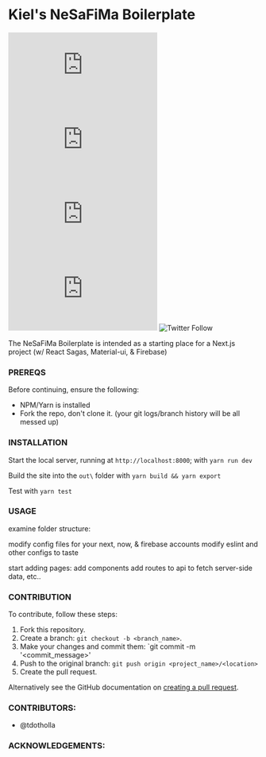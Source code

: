 # Kiel's NeSaFiMa Boilerplate

<!--- These are examples. See https://shields.io for others or to customize this set of shields. You might want to include dependencies, project status and licence info here ---> 
![GitHub repo size](https://img.shields.io/github/repo-size/scottydocs/README-template.md)
![GitHub contributors](https://img.shields.io/github/contributors/scottydocs/README-template.md)
![GitHub stars](https://img.shields.io/github/stars/scottydocs/README-template.md?style=social)
![GitHub forks](https://img.shields.io/github/forks/scottydocs/README-template.md?style=social)
![Twitter Follow](https://img.shields.io/twitter/follow/scottydocs?style=social)

The NeSaFiMa Boilerplate is intended as a starting place for a Next.js project (w/ React Sagas, Material-ui, & Firebase)

### PREREQS 
Before continuing, ensure the following: 
- NPM/Yarn is installed
- Fork the repo, don't clone it. (your git logs/branch history will be all messed up)

### INSTALLATION
Start the local server, running at `http://localhost:8000`; with `yarn run dev`

Build the site into the `out\` folder with `yarn build && yarn export`

Test with `yarn test`

### USAGE
examine folder structure:

modify config files for your next, now, & firebase accounts 
modify eslint and other configs to taste

start adding pages: 
add components
add routes to api to fetch server-side data, etc..

### CONTRIBUTION
To contribute, follow these steps:

1. Fork this repository.
2. Create a branch: `git checkout -b <branch_name>`. 
3. Make your changes and commit them: `git commit -m '<commit_message>'
4. Push to the original branch: `git push origin <project_name>/<location>`
5. Create the pull request.

Alternatively see the GitHub documentation on [creating a pull request](https://help.github.com/en/github/collaborating-with-issues-and-pull-requests/creating-a-pull-request).

### CONTRIBUTORS:
 * @tdotholla  
 
### ACKNOWLEDGEMENTS:

